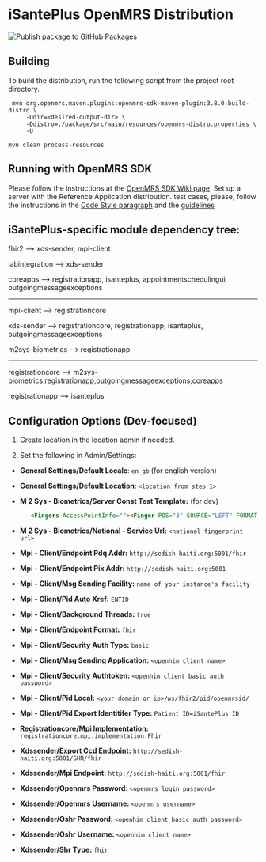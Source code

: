 iSantePlus OpenMRS Distribution
===================================

![Publish package to GitHub Packages](https://github.com/IsantePlus/openmrs-distro-isanteplus/workflows/Publish%20package%20to%20GitHub%20Packages/badge.svg)

## Building

To build the distribution, run the following script from the project root directory.
```shell script
 mvn org.openmrs.maven.plugins:openmrs-sdk-maven-plugin:3.8.0:build-distro \ 
     -Ddir=<desired-output-dir> \ 
     -Ddistro=./package/src/main/resources/openmrs-distro.properties \ 
     -U
```
```
mvn clean process-resources

```
## Running with OpenMRS SDK

Please follow the instructions at the [OpenMRS SDK Wiki page](https://wiki.openmrs.org/display/docs/OpenMRS+SDK). Set up a server with the Reference Application distribution.
test cases, please, follow the instructions in the [Code Style paragraph](https://wiki.openmrs.org/display/docs/Java+Conventions) and the [guidelines](https://wiki.openmrs.org/display/docs/Automated+Testing+Guidelines) 


## iSantePlus-specific module dependency tree:

fhir2 --> xds-sender, mpi-client

labintegration --> xds-sender

coreapps --> registrationapp, isanteplus, appointmentschedulingui, outgoingmessageexceptions

-----

mpi-client --> registrationcore

xds-sender --> registrationcore, registrationapp, isanteplus, outgoingmessageexceptions

m2sys-biometrics --> registrationapp

-----

registrationcore --> m2sys-biometrics,registrationapp,outgoingmessageexceptions,coreapps

registrationapp --> isanteplus


## Configuration Options (Dev-focused)

1. Create location in the location admin if needed.

2. Set the following in Admin/Settings:
  - **General Settings/Default Locale**: `en_gb` (for english version)
  - **General Settings/Default Location**: `<location from step 1>`
  - **M 2 Sys - Biometrics/Server Const Test Template:** (for dev)
    ```xml
       <Fingers AccessPointInfo=""><Finger POS="3" SOURCE="LEFT" FORMAT="ISO">Rk1SACAyMAAAAADkAAABZQGIAMUAxQEACAAAIUCKAKzpZECMAJ99ZEBxAOK2NUBsAPE1NUA8AIqZZED0AOzJZEDxAPpIZIBWASdEZED5ASbRXUCKAA52ZEBBAWJTXYCmALxjZECWAJNxZECdAHtsZEBOAKujZID6ALfSZEBgAR3FZEBBAGiTZEC5ATrPV0CXAU7TZEAnADAQB0EjADvUZECZAMxsZECAAOTkNUDIAJVZZEBNANizZEAuAOK1ZIAlAM2qUICLAD91ZIEYALxTXUD/ATVQXUA6ACAHSUEqACxSUAAA</Finger><Finger POS="8" SOURCE="RIGHT" FORMAT="ISO">Rk1SACAyMAAAAADqAAABZQGIAMUAxQEAAwAAIkCOAK1uUEB/AI/qZEBiANc3V0DoANZIZEBBAMG0ZEBXAQLHZIBMAQ5EZECOATLUZED3ARZRUEDHAVFZZEDwAWVcZEAdABF7PICdAJ9kZEB+AIGBZEC7AHNeZIDuAJLTZEBAAJOmZEDvAQPRUEC2ASpNXUAiAM22UEAwAFGTZEA4AUtSZEEPABbWXYB4ANHDL0CIAHZyZEDqAMnIZECMAFxwZECyARvNXUEKAJxSZIDAASvVXUAsAHKdZEB3AB55XUEsADBRUEEoABxZQwAA</Finger></Fingers>
    ```
  - **M 2 Sys - Biometrics/National - Service Url:** `<national fingerprint url>`
  
  - **Mpi - Client/Endpoint Pdq Addr:** `http://sedish-haiti.org:5001/fhir`
  - **Mpi - Client/Endpoint Pix Addr:** `http://sedish-haiti.org:5001`
  - **Mpi - Client/Msg Sending Facility:** `name of your instance's facility`
  - **Mpi - Client/Pid Auto Xref:** `ENTID`
  - **Mpi - Client/Background Threads:** `true`
  - **Mpi - Client/Endpoint Format:** `fhir`
  - **Mpi - Client/Security Auth Type:** `basic`
  - **Mpi - Client/Msg Sending Application:** `<openhim client name>`
  - **Mpi - Client/Security Authtoken:** `<openhim client basic auth password>`  
  - **Mpi - Client/Pid Local:** `<your domain or ip>/ws/fhir2/pid/openmrsid/`
  - **Mpi - Client/Pid Export Identitifer Type:** `Patient ID=iSantePlus ID`
  
  - **Registrationcore/Mpi Implementation:** `registrationcore.mpi.implementation.Fhir`
  
  - **Xdssender/Export Ccd Endpoint:** `http://sedish-haiti.org:5001/SHR/fhir`
  - **Xdssender/Mpi Endpoint:** `http://sedish-haiti.org:5001/fhir`
  - **Xdssender/Openmrs Password:** `<openmrs login password>`
  - **Xdssender/Openmrs Username:** `<openmrs username>`
  - **Xdssender/Oshr Password:** `<openhim client basic auth password>`
  - **Xdssender/Oshr Username:** `<openhim client name>`
  - **Xdssender/Shr Type:** `fhir`
  

